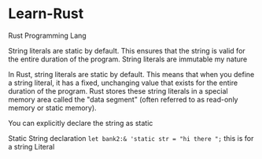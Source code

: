 # Learn-Rust

Rust Programming Lang

String literals are static by default. This ensures that the string is valid for the entire duration of the program.
String literals are immutable my nature

In Rust, string literals are static by default.
This means that when you define a string literal,
it has a fixed, unchanging value that exists for the entire duration of the program.
Rust stores these string literals in a special memory area called the "data segment" (often referred to as read-only memory or static memory).

You can explicitly declare the string as static

Static String declaration `let bank2:& 'static str = "hi there ";` this is for a string Literal
